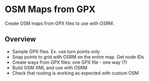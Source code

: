 # OSM Maps from GPX

Create OSM maps from GPX files to use with OSRM.

## Overview

- Sample GPX files. Ex. use turn points only
- Snap points to grid with OSRM on the entire map. Get node IDs
- Create ways from GPX files: one GPX file - one way (?)
- Build OSM XML and use with OSRM
- Check that routing is working as expected with custom OSM